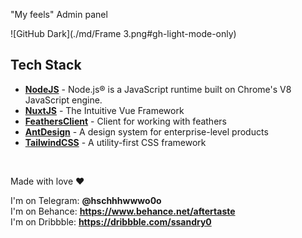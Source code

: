 "My feels" Admin panel

![GitHub Dark](./md/Frame 3.png#gh-light-mode-only)

## Tech Stack

- **[NodeJS]** - Node.js® is a JavaScript runtime built on Chrome's V8 JavaScript engine.
- **[NuxtJS]** - The Intuitive Vue Framework
- **[FeathersClient]** - Client for working with feathers
- **[AntDesign]** - A design system for enterprise-level products
- **[TailwindCSS]** - A utility-first CSS framework

<br />

Made with love ❤️

I'm on Telegram: **@hschhhwwwo0o** \
I'm on Behance: **https://www.behance.net/aftertaste** \
I'm on Dribbble: **https://dribbble.com/ssandry0**

[nodejs]: https://nodejs.org/en/
[nuxtjs]: https://nuxtjs.org/
[feathersclient]: https://docs.feathersjs.com/api/client.html
[antdesign]: https://www.antdv.com/docs/vue/introduce-cn/
[tailwindcss]: https://tailwindcss.com/

